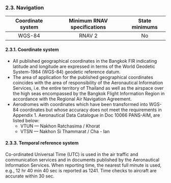 ### 	2.3. Navigation

| Coordinate system | Minimum RNAV specifications | State minimums |
| :---------------: | :-------------------------: | :------------: |
|      WGS-84       |           RNAV 2            |       No       |

#### 2.3.1. Coordinate system

- All published geographical coordinates in the Bangkok FIR indicating latitude and longitude are expressed in terms of the World Geodetic System-1984 (WGS-84) geodetic reference datum.
- The area of application for the published geographical coordinates coincides with the area of responsibility of the Aeronautical Information Services, i.e. the entire territory of Thailand as well as the airspace over the high seas encompassed by the Bangkok Flight Information Region in accordance with the Regional Air Navigation Agreement.
- Aerodromes with coordinates which have been transformed into WGS-84 coordinates but whose accuracy does not meet the requirements in Appendix 1. Aeronautical Data Catalogue in Doc 10066 PANS-AIM, are listed below:
  - VTUN — Nakhon Ratchasima / Khorat
  - VTSN — Nakhon Si Thammarat / Cha - Ian

#### 2.3.3. Temporal reference system

Co-ordinated Universal Time (UTC) is used in the air traffic and communication services and in documents published by the Aeronautical Information Services. When reporting time, the nearest full minute is used, e.g., 12 hr 40 min 40 sec is reported as 1241. Time checks to aircraft are accurate within 30 sec.

